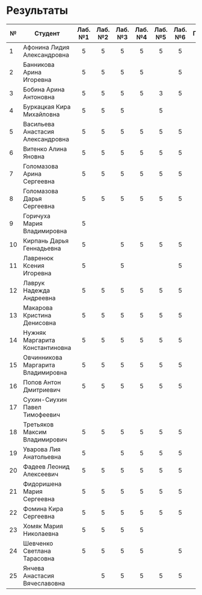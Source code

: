 # Результаты

| №   | Студент                            | Лаб. №1 | Лаб. №2 | Лаб. №3 | Лаб. №4 | Лаб. №5 | Лаб. №6 | Посещаемость | АТ1 | Оценка | Лаб. №7 | Лаб. №8 | Лаб. №9 | Лаб. №10 | ИР  | Посещаемость | АТ2 | Оценка | Итоговые баллы | Итоговая оценка |
| --- | ---------------------------------- | :-----: | :-----: | :-----: | :-----: | :-----: | :-----: | :----------: | :-: | :----: | :-----: | :-----: | :-----: | :------: | :-: | :----------: | :-: | :----: | :------------: | :-------------: |
| 1   | Афонина Лидия Александровна        |    5    |    5    |    5    |    5    |    5    |    5    |      10      | 40  |   5    |         |         |         |          |     |              |  0  |   2    |       40       |        2        |
| 2   | Банникова Арина Игоревна           |    5    |    5    |    5    |    5    |         |    5    |      10      | 35  |   4    |    +    |         |         |          |     |              |  0  |   2    |       35       |        2        |
| 3   | Бобина Арина Антоновна             |    5    |    5    |    5    |    5    |    3    |    5    |      8       | 36  |   5    |    +    |         |         |          |     |              |  0  |   2    |       36       |        2        |
| 4   | Буркацкая Кира Михайловна          |    5    |    5    |    5    |         |    5    |         |      8       | 28  |   3    |         |         |         |          |     |              |  0  |   2    |       28       |        2        |
| 5   | Васильева Анастасия Александровна  |    5    |    5    |    5    |    5    |    5    |    5    |      10      | 40  |   5    |         |         |         |          |     |              |  0  |   2    |       40       |        2        |
| 6   | Витенко Алина Яновна               |    5    |    5    |    5    |    5    |    5    |    5    |      9       | 39  |   5    |         |         |         |          |     |              |  0  |   2    |       39       |        2        |
| 7   | Голомазова Арина Сергеевна         |    5    |    5    |    5    |    5    |    5    |    5    |      8       | 38  |   5    |         |         |         |          |     |              |  0  |   2    |       38       |        2        |
| 8   | Голомазова Дарья Сергеевна         |    5    |    5    |    5    |    5    |    5    |    5    |      9       | 39  |   5    |         |         |         |          |     |              |  0  |   2    |       39       |        2        |
| 9   | Горичуха Мария Владимировна        |    5    |         |         |         |         |         |      5       | 10  |   2    |         |         |         |          |     |              |  0  |   2    |       10       |        2        |
| 10  | Кирпань Дарья Геннадьевна          |    5    |         |    5    |    5    |    5    |    5    |      9       | 34  |   4    |         |         |         |          |     |              |  0  |   2    |       34       |        2        |
| 11  | Лавренюк Ксения Игоревна           |    5    |         |    5    |         |         |    5    |      8       | 23  |   2    |         |         |         |          |     |              |  0  |   2    |       23       |        2        |
| 12  | Лаврук Надежда Андреевна           |    5    |    5    |    5    |    5    |    5    |    5    |      10      | 40  |   5    |         |         |         |          |     |              |  0  |   2    |       40       |        2        |
| 13  | Макарова Кристина Денисовна        |    5    |    5    |    5    |    5    |    5    |    5    |      7       | 37  |   5    |    +    |         |         |          |     |              |  0  |   2    |       37       |        2        |
| 14  | Нужняк Маргарита Константиновна    |    5    |    5    |    5    |    5    |    5    |    5    |      10      | 40  |   5    |         |         |         |          |     |              |  0  |   2    |       40       |        2        |
| 15  | Овчинникова Маргарита Владимировна |    5    |    5    |    5    |    5    |    5    |    5    |      9       | 39  |   5    |    +    |         |         |          |     |              |  0  |   2    |       39       |        2        |
| 16  | Попов Антон Дмитриевич             |    5    |    5    |    5    |    5    |    5    |    5    |      9       | 39  |   5    |         |         |         |          |     |              |  0  |   2    |       39       |        2        |
| 17  | Сухин-Сиухин Павел Тимофеевич      |         |         |         |         |         |         |      1       |  1  |   2    |         |         |         |          |     |              |  0  |   2    |       1        |        2        |
| 18  | Третьяков Максим Владимирович      |    5    |    5    |    5    |    5    |    5    |    5    |      6       | 36  |   5    |         |         |         |          |     |              |  0  |   2    |       36       |        2        |
| 19  | Уварова Лия Анатольевна            |    5    |         |    5    |    5    |    5    |    5    |      10      | 35  |   4    |         |         |         |          |     |              |  0  |   2    |       35       |        2        |
| 20  | Фадеев Леонид Алексеевич           |    5    |    5    |    5    |    5    |    5    |    5    |      6       | 36  |   5    |         |         |         |          |     |              |  0  |   2    |       36       |        2        |
| 21  | Фидоришена Мария Сергеевна         |    5    |    5    |    5    |    5    |    5    |    5    |      10      | 40  |   5    |    +    |         |         |          |     |              |  0  |   2    |       40       |        2        |
| 22  | Фомина Кира Сергеевна              |    5    |    5    |    5    |    5    |    5    |    5    |      9       | 39  |   5    |         |         |         |          |     |              |  0  |   2    |       39       |        2        |
| 23  | Хомяк Мария Николаевна             |    5    |    5    |    5    |    5    |         |         |      8       | 28  |   3    |         |         |         |          |     |              |  0  |   2    |       28       |        2        |
| 24  | Шевченко Светлана Тарасовна        |    5    |    5    |    5    |    5    |         |    5    |      10      | 35  |   4    |         |         |         |          |     |              |  0  |   2    |       35       |        2        |
| 25  | Янчева Анастасия Вячеславовна      |         |    5    |    5    |    5    |    5    |    5    |      6       | 31  |   4    |         |         |         |          |     |              |  0  |   2    |       31       |        2        |
